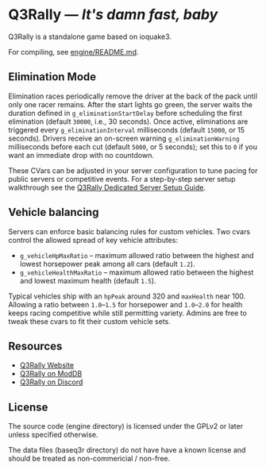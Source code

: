 Q3Rally — *It's damn fast, baby*
===============================


Q3Rally is a standalone game based on ioquake3.

For compiling, see [engine/README.md](engine/README.md).

## Elimination Mode

Elimination races periodically remove the driver at the back of the pack until
only one racer remains. After the start lights go green, the server waits the
duration defined in `g_eliminationStartDelay` before scheduling the first
elimination (default `30000`, i.e., 30 seconds). Once active, eliminations are
triggered every `g_eliminationInterval` milliseconds (default `15000`, or 15
seconds). Drivers receive an on-screen warning `g_eliminationWarning`
milliseconds before each cut (default `5000`, or 5 seconds); set this to `0` if
you want an immediate drop with no countdown.

These CVars can be adjusted in your server configuration to tune pacing for
public servers or competitive events. For a step-by-step server setup walkthrough
see the [Q3Rally Dedicated Server Setup Guide](readme/q3rally_dedicated_server_guide.txt).

## Vehicle balancing

Servers can enforce basic balancing rules for custom vehicles. Two cvars
control the allowed spread of key vehicle attributes:

* `g_vehicleHpMaxRatio` – maximum allowed ratio between the highest and
  lowest horsepower peak among all cars (default `1.2`).
* `g_vehicleHealthMaxRatio` – maximum allowed ratio between the highest
  and lowest maximum health (default `1.5`).

Typical vehicles ship with an `hpPeak` around 320 and `maxHealth` near 100.
Allowing a ratio between `1.0`–`1.5` for horsepower and `1.0`–`2.0` for
health keeps racing competitive while still permitting variety. Admins are
free to tweak these cvars to fit their custom vehicle sets.

## Resources

* [Q3Rally Website](http://www.q3rally.com)
* [Q3Rally on ModDB](https://www.moddb.com/games/q3rally)
* [Q3Rally on Discord](https://discord.gg/rX8Sxmh)

## License
The source code (engine directory) is licensed under the GPLv2 or later unless specified otherwise.

The data files (baseq3r directory) do not have have a known license and should be treated as non-commericial / non-free.
